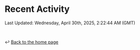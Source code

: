 # Recent Activity

<!--RECENT_ACTIVITY:start-->
<!--RECENT_ACTIVITY:end-->

<!--RECENT_ACTIVITY:last_update-->
Last Updated: Wednesday, April 30th, 2025, 2:22:44 AM (GMT)
<!--RECENT_ACTIVITY:last_update_end-->

<br>

↩️ [Back to the home page](/README.md)
